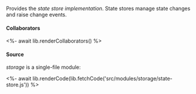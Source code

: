 Provides the _state store implementation_. State stores manage state changes and raise change events.

#### Collaborators

<%- await lib.renderCollaborators() %>

#### Source

_storage_ is a single-file module:

<%- await lib.renderCode(lib.fetchCode('src/modules/storage/state-store.js')) %>
